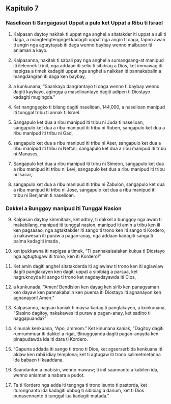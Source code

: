 Kapitulo 7
----------

### Naselioan ti Sangagasut Uppat a pulo ket Uppat a Ribu ti Israel

1. Kalpasan daytoy nakitak ti uppat nga anghel a sitatakder iti uppat a suli ti daga, a mangtengtengngel kadagiti uppat nga angin ti daga, tapno awan ti angin nga agtaytayab iti daga wenno baybay wenno maibusor iti aniaman a kayo.
2. Kalpasanna, nakitak ti sabali pay nga anghel a sumangsang-at manipud iti ilelennek ti init, nga addaan iti selio ti sibibiag a Dios, ket immawag iti napigsa a timek kadagiti uppat nga anghel a naikkan iti pannakabalin a mangdangran iti daga ken baybay,
3. a kunkunana, “Saankayo dangrantayo ti daga wenno ti baybay wenno dagiti kaykayo, agingga a maselioantayo dagiti adipen ti Diostayo kadagiti mugingda.”
4. Ket nangngegko ti bilang dagiti naselioan, 144,000, a naselioan manipud iti tunggal tribu ti annak ti Israel.

5. Sangapulo ket dua a ribu manipud iti tribu ni Juda ti naselioan, sangapulo ket dua a ribu manipud iti tribu ni Ruben, sangapulo ket dua a ribu manipud iti tribu ni Gad,
6. sangapulo ket dua a ribu manipud iti tribu ni Aser,
   sangapulo ket dua a ribu manipud iti tribu ni Neftali, sangapulo ket dua a ribu manipud iti tribu ni Manases,
7. Sangapulo ket dua a ribu manipud iti tribu ni Simeon, sangapulo ket dua a ribu manipud iti tribu ni Levi, sangapulo ket dua a ribu manipud iti tribu ni Isacar,
8. sangapulo ket dua a ribu manipud iti tribu ni Zabulon,
   sangapulo ket dua a ribu manipud iti tribu ni Jose, sangapulo ket dua a ribu manipud iti tribu ni Benjamin ti naselioan.

### Dakkel a Bunggoy manipud iti Tunggal Nasion

9. Kalpasan daytoy kimmitaak, ket adtoy, ti dakkel a bunggoy nga awan ti makabilang, manipud iti tunggal nasion, manipud iti amin a tribu ken ili ken pagsasao, nga agtaktakder iti sango ti trono ken iti sango ti Kordero, a nakawesan iti puraw a pagan-anay, nga addaan kadagiti sanga ti palma kadagiti imada ,
10. ket ipukkawna iti napigsa a timek, “Ti pannakaisalakan kukua ti Diostayo nga agtugtugaw iti trono, ken iti Kordero!”
11. Ket amin dagiti anghel sitatakderda iti aglawlaw ti trono ken iti aglawlaw dagiti panglakayen ken dagiti uppat a sibibiag a parsua, ket nagruknoyda iti sango ti trono ket nagdaydayawda iti Dios,
12. a kunkunada, “Amen! Bendision ken dayag ken sirib ken panagyaman ken dayaw ken pannakabalin ken puersa iti Diostayo iti agnanayon ken agnanayon! Amen.”

13. Kalpasanna, nagsao kaniak ti maysa kadagiti panglakayen, a kunkunana, “Siasino dagitoy, nakakawes iti puraw a pagan-anay, ket sadino ti naggapuanda?”
14. Kinunak kenkuana, “Apo, ammom.” Ket kinunana kaniak, “Dagitoy dagiti rumrummuar iti dakkel a rigat. Binugguanda dagiti pagan-anayda ken pinapudawda ida iti dara ti Kordero.

15. “Gapuna addada iti sango ti trono ti Dios, ket agserserbida kenkuana iti aldaw ken rabii idiay templona;
    ket ti agtugaw iti trono salimetmetanna ida babaen ti kaaddana.
16. Saandanton a mabisin, wenno mawaw;
    ti init saannanto a kabilen ida, wenno aniaman a nabara a pudot.
17. Ta ti Kordero nga adda iti tengnga ti trono isunto ti pastorda, ket iturongnanto ida kadagiti ubbog ti sibibiag a danum,
    ket ti Dios punasennanto ti tunggal lua kadagiti matada.”